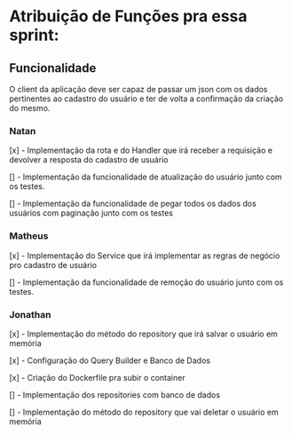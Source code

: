 # Atribuição de Funções pra essa sprint:

## Funcionalidade
  O client da aplicação deve ser capaz de passar um json com os dados pertinentes ao cadastro do usuário e ter de volta a confirmação da criação do mesmo.

### Natan
  [x] - Implementação da rota e do Handler que irá receber a requisição e devolver a resposta do cadastro de usuário

  [] - Implementação da funcionalidade de atualização do usuário junto com os testes.

  [] - Implementação da funcionalidade de pegar todos os dados dos usuários com paginação junto com os testes

### Matheus
  [x] - Implementação do Service que irá implementar as regras de negócio pro cadastro de usuário

  [] - Implementação da funcionalidade de remoção do usuário junto com os testes.

### Jonathan
  [x] - Implementação do método do repository que irá salvar o usuário em memória
  
  [x] - Configuração do Query Builder e Banco de Dados

  [x] - Criação do Dockerfile pra subir o container

  [] - Implementação dos repositories com banco de dados

  [] - Implementação do método do repository que vai deletar o usuário em memória


